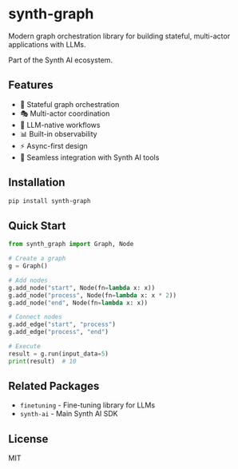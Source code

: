 # synth-graph

Modern graph orchestration library for building stateful, multi-actor applications with LLMs.

Part of the Synth AI ecosystem.

## Features

- 🔄 Stateful graph orchestration
- 🎭 Multi-actor coordination  
- 🧠 LLM-native workflows
- 📊 Built-in observability
- ⚡ Async-first design
- 🔗 Seamless integration with Synth AI tools

## Installation

```bash
pip install synth-graph
```

## Quick Start

```python
from synth_graph import Graph, Node

# Create a graph
g = Graph()

# Add nodes
g.add_node("start", Node(fn=lambda x: x))
g.add_node("process", Node(fn=lambda x: x * 2))
g.add_node("end", Node(fn=lambda x: x))

# Connect nodes
g.add_edge("start", "process")
g.add_edge("process", "end")

# Execute
result = g.run(input_data=5)
print(result)  # 10
```

## Related Packages

- `finetuning` - Fine-tuning library for LLMs
- `synth-ai` - Main Synth AI SDK

## License

MIT